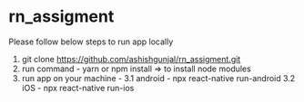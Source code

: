 # rn_assigment

Please follow below steps to run app locally
1. git clone https://github.com/ashishgunjal/rn_assigment.git
2. run command - yarn or npm install => to install node modules
3. run app on your machine - 
   3.1 android - npx react-native run-android
   3.2 iOS - npx react-native run-ios
